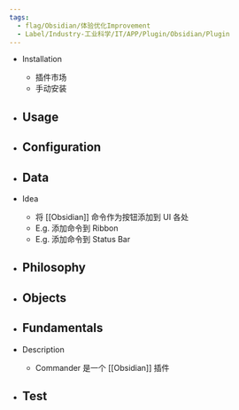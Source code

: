 ```yaml
---
tags:
  - flag/Obsidian/体验优化Improvement
  - Label/Industry-工业科学/IT/APP/Plugin/Obsidian/Plugin
---
```


- Installation
    - 插件市场
    - 手动安装

- Usage
    - 

- Configuration
    - 

- Data
    - 

- Idea
    - 将 [[Obsidian]] 命令作为按钮添加到 UI 各处
    - E.g. 添加命令到 Ribbon
    - E.g. 添加命令到 Status Bar

- Philosophy
    - 

- Objects
    - 

- Fundamentals
    - 

- Description
    - Commander 是一个 [[Obsidian]] 插件

- Test
    - 
